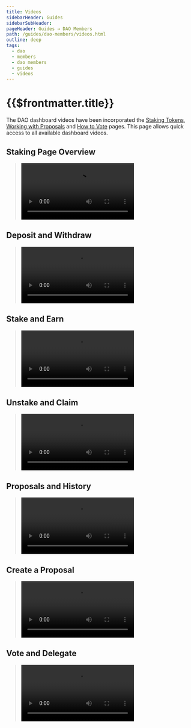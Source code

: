 ```yaml
---
title: Videos
sidebarHeader: Guides
sidebarSubHeader:
pageHeader: Guides → DAO Members
path: /guides/dao-members/videos.html
outline: deep
tags:
  - dao
  - members
  - dao members
  - guides
  - videos
---
```


<PageHeader/>

<SearchHighlight/>

# {{$frontmatter.title}}

The DAO dashboard videos have been incorporated the
[Staking Tokens](/guides/dao-members/staking.md),
[Working with Proposals](/guides/dao-members/proposals.md) and
[How to Vote](/guides/dao-members/voting.md) pages. This page allows quick
access to all available dashboard videos.

## Staking Page Overview

> <Video src="https://www.youtube.com/embed/Cz7Ov5ibBo0"/>

## Deposit and Withdraw

> <Video src="https://www.youtube.com/embed/PdSE-SiUx3M"/>

## Stake and Earn

> <Video src="https://www.youtube.com/embed/DQMsgQvkg7k"/>

## Unstake and Claim

> <Video src="https://www.youtube.com/embed/__zhi8N2erI"/>

## Proposals and History

> <Video src="https://www.youtube.com/embed/k0XEkJtWAGk"/>

## Create a Proposal

> <Video src="https://www.youtube.com/embed/XO1iA3wSYMQ"/>

## Vote and Delegate

> <Video src="https://www.youtube.com/embed/K_EZFMjXUPA"/>
